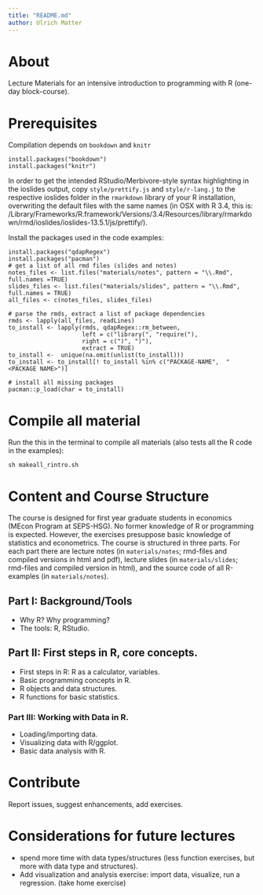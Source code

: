 ```yaml
---
title: "README.md"
author: Ulrich Matter
---
```


# About

Lecture Materials for an intensive introduction to programming with R (one-day block-course).

# Prerequisites

Compilation depends on `bookdown` and `knitr`
```{r}
install.packages("bookdown")
install.packages("knitr")
```

In order to get the intended RStudio/Merbivore-style syntax highlighting in the ioslides output, copy `style/prettify.js` and `style/r-lang.j` to the respective ioslides folder in the `rmarkdown` library of your R installation, overwriting the default files with the same names (in OSX with R 3.4, this is: /Library/Frameworks/R.framework/Versions/3.4/Resources/library/rmarkdown/rmd/ioslides/ioslides-13.5.1/js/prettify/). 

Install the packages used in the code examples:

```{r}
install.packages("qdapRegex")
install.packages("pacman")
# get a list of all rmd files (slides and notes)
notes_files <- list.files("materials/notes", pattern = "\\.Rmd", full.names =TRUE)
slides_files <- list.files("materials/slides", pattern = "\\.Rmd", full.names = TRUE)
all_files <- c(notes_files, slides_files)

# parse the rmds, extract a list of package dependencies
rmds <- lapply(all_files, readLines)
to_install <- lapply(rmds, qdapRegex::rm_between, 
                     left = c("library(", "require("),
                     right = c(")", ")"),
                     extract = TRUE)
to_install <-  unique(na.omit(unlist(to_install)))
to_install <- to_install[! to_install %in% c("PACKAGE-NAME",  "<PACKAGE NAME>")]

# install all missing packages
pacman::p_load(char = to_install)
```


# Compile all material
Run the this in the terminal to compile all materials (also tests all the R code in the examples):
```{bash}
sh makeall_rintro.sh
```

# Content and Course Structure
The course is designed for first year graduate students in economics (MEcon Program at SEPS-HSG). No former knowledge of R or programming is expected. However, the exercises presuppose basic knowledge of statistics and econometrics. The course is structured in three parts. For each part there are lecture notes (in `materials/notes`; rmd-files and compiled versions in html and pdf), lecture slides (in `materials/slides`; rmd-files and compiled version in html), and the source code of all R-examples (in `materials/notes`). 

## Part I: Background/Tools

 - Why R? Why programming?
 - The tools: R, RStudio.

## Part II: First steps in R, core concepts.

 - First steps in R: R as a calculator, variables.
 - Basic programming concepts in R.
 - R objects and data structures.
 - R functions for basic statistics.

### Part III: Working with Data in R.

 - Loading/importing data.
 - Visualizing data with R/ggplot.
 - Basic data analysis with R.


# Contribute
Report issues, suggest enhancements, add exercises.

# Considerations for future lectures
- spend more time with data types/structures (less function exercises, but more with data type and structures).
- Add visualization and analysis exercise: import data, visualize, run a regression. (take home exercise)
